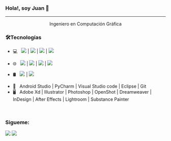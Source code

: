 ### Hola!, soy Juan 👋

<hr>

<center>
<p>Ingeniero en Computación Gráfica</p>
</center>





<h3>🛠Tecnologías</h3>

- 💻 &nbsp;    <img src="https://img.shields.io/badge/Python-14354C?style=for-the-badge&logo=python&logoColor=white"> |
               <img src="https://img.shields.io/badge/Java-ED8B00?style=for-the-badge&logo=java&logoColor=white"> | 
               <img src="https://img.shields.io/badge/C%23-239120?style=for-the-badge&logo=c-sharp&logoColor=white"> | 
               <img src="https://img.shields.io/badge/PHP-777BB4?style=for-the-badge&logo=php&logoColor=white"> 
               
- 🌐 &nbsp;    <img src="https://img.shields.io/badge/Android-3DDC84?style=for-the-badge&logo=android&logoColor=white">  |
               <img src="https://img.shields.io/badge/HTML5-E34F26?style=for-the-badge&logo=html5&logoColor=white">  | 
               <img src="https://img.shields.io/badge/CSS3-1572B6?style=for-the-badge&logo=css3&logoColor=white">  | 
               <img src="https://img.shields.io/badge/JavaScript-323330?style=for-the-badge&logo=javascript&logoColor=F7DF1E"> 
               
- 🛢 &nbsp;    <img src="https://img.shields.io/badge/MySQL-00000F?style=for-the-badge&logo=mysql&logoColor=white">  |
               <img src="https://img.shields.io/badge/PostgreSQL-316192?style=for-the-badge&logo=postgresql&logoColor=white"> 
<!--                <img src="https://img.shields.io/badge/JavaScript-323330?style=for-the-badge&logo=javascript&logoColor=F7DF1E"> |
               <img src="https://img.shields.io/badge/JavaScript-323330?style=for-the-badge&logo=javascript&logoColor=F7DF1E"> -->
- 🔧 &nbsp; Android Studio | PyCharm | Visual Studio code | Eclipse | Git
- 🖥 &nbsp; Adobe Xd | Illustrator | Photoshop | OpenShot | Dreamweaver | InDesign | After Effects | Lightroom | Substance Painter 

<br>

### Sigueme:


<!-- Your badges -->
<!-- [![Linkedin](https://img.shields.io/badge/-JuanCuaycal-blue?style=flat&logo=Linkedin&logoColor=white)](https://www.linkedin.com/in/juan-cuaycal/)
<!-- [![Linkedin](https://img.shields.io/badge/-JuanCuaycal-blue?style=flat&logo=Facebook&logoColor=white)](https://www.linkedin.com/in/juan-cuaycal/) -->

<!-- [![Gmail](https://img.shields.io/badge/-JuanCuaycal-c14438?style=flat&logo=Gmail&logoColor=white)](mailto:juancuaycal@gmail.com) -->

<!-- [![Linkedin](https://img.shields.io/badge/-WebSite-black?style=flat&logo=Website&logoColor=black)](https://juan-cuaycal.web.app/) -->

<!-- -[Página Web](https://juan-cuaycal.web.app/) -->

<a href="https://www.linkedin.com/in/juan-cuaycal/"><img src="https://img.shields.io/badge/LinkedIn-0077B5?style=for-the-badge&logo=linkedin&logoColor=white"></a>
<a href="juancuaycal@gmail.com"><img src="https://img.shields.io/badge/Gmail-D14836?style=for-the-badge&logo=gmail&logoColor=white"></a>
